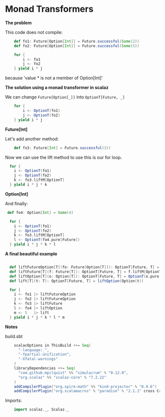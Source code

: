 # **Monad Transformers**

**The problem**

This code does not compile:

```scala
    def fo1: Future[Option[Int]] = Future.successful(Some(2))
    def fo2: Future[Option[Int]] = Future.successful(Some(5))

    for {
        i <- fo1
        j <- fo2
    } yield i * j
```
because 'value * is not a member of Option[Int]'


**The solution using a monad transformer in scalaz**

We can change `Future[Option[_]]` into `OptionT[Future, _]`

```scala
    for {
        i <- OptionT(fo1)
        j <- OptionT(fo2)
    } yield i * j
```

**Future[Int]**

Let's add another method:

```scala
    def fo3: Future[Int] = Future.successful(3))
```

Now we can use the lift method to use this is our for loop.

```scala
  for {
    i <- OptionT(fo1)
    j <- OptionT(fo2)
    k <- fo3.liftM[OptionT]
  } yield i * j * k
```


**Option[Int]**

And finally:

```scala
 def fo4: Option[Int] = Some(4)

  for {
    i <- OptionT(fo1)
    j <- OptionT(fo2)
    k <- fo3.liftM[OptionT]
    l <- OptionT(fo4.pure[Future])
  } yield i * j * k * l
```

**A final beautiful example**

```scala

  def liftFutureOption[T](fo: Future[Option[T]]): OptionT[Future, T] = OptionT(fo)
  def liftFuture[T](f: Future[T]): OptionT[Future, T] = f.liftM[OptionT]
  def liftOption[T](o: Option[T]): OptionT[Future, T] = OptionT(o.pure[Future])
  def lift[T](t: T): OptionT[Future, T] = liftOption(Option(t))

  for {
    i <- fo1 |> liftFutureOption
    j <- fo2 |> liftFutureOption
    k <- fo3 |> liftFuture
    l <- fo4 |> liftOption
    m <- 5   |> lift
  } yield i * j * k * l * m
```

**Notes**

build.sbt

```scala
    scalacOptions in ThisBuild ++= Seq(
      "-language:_",
      "-Ypartial-unification",
      "-Xfatal-warnings"
    )
    libraryDependencies ++= Seq(
      "com.github.mpilquist" %% "simulacrum" % "0.12.0",
      "org.scalaz" %% "scalaz-core" % "7.2.22"
    )
    addCompilerPlugin("org.spire-math" %% "kind-projector" % "0.9.6")
    addCompilerPlugin("org.scalamacros" % "paradise" % "2.1.1" cross CrossVersion.full)
```

Imports:
```scala
    import scalaz._, Scalaz._
```
